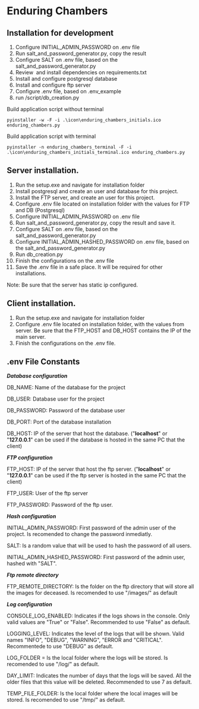 # Enduring Chambers

## Installation for development

1.  Configure INITIAL_ADMIN_PASSWORD on .env file
2.  Run salt_and_password_generator.py, copy the result
3.  Configure SALT on .env file, based on the salt_and_password_generator.py
4.  Review  and install dependencies on requirements.txt
5.  Install and configure postgresql database
6.  Install and configure ftp server
7.  Configure .env file, based on .env_example
8.  run /script/db_creation.py

Build application script without terminal

```
pyinstaller -w -F -i .\icon\enduring_chambers_initials.ico enduring_chambers.py
```

Build application script with terminal

```
pyinstaller -n enduring_chambers_terminal -F -i .\icon\enduring_chambers_initials_terminal.ico enduring_chambers.py
```

## Server installation.

1.  Run the setup.exe and navigate for installation folder
2.  Install postgresql and create an user and database for this project.
3.  Install the FTP server, and create an user for this project.
4.  Configure .env file located on installation folder with the values for FTP and DB (Postgresql)
5.  Configure INITIAL_ADMIN_PASSWORD on .env file
6.  Run salt_and_password_generator.py, copy the result and save it.
7.  Configure SALT on .env file, based on the salt_and_password_generator.py
8.  Configure INITIAL_ADMIN_HASHED_PASSWORD on .env file, based on the salt_and_password_generator.py
9.  Run db_creation.py
10. Finish the configurations on the .env file
11. Save the .env file in a safe place. It will be required for other installations.

Note: Be sure that the server has static ip configured.

## Client installation.

1.  Run the setup.exe and navigate for installation folder
2.  Configure .env file located on installation folder, with the values from server. Be sure that the FTP_HOST and DB_HOST contains the IP of the main server.
3.  Finish the configurations on the .env file.

## .env File Constants

_**Database configuration**_

DB_NAME: Name of the database for the project

DB_USER: Database user for the project

DB_PASSWORD: Password of the database user

DB_PORT: Port of the database installation

DB_HOST: IP of the server that host the database. ("**localhost**" or "**127.0.0.1**" can be used if the database is hosted in the same PC that the client)

_**FTP configuration**_

FTP_HOST: IP of the server that host the ftp server. ("**localhost**" or "**127.0.0.1**" can be used if the ftp server is hosted in the same PC that the client)

FTP_USER: User of the ftp server

FTP_PASSWORD: Password of the ftp user.

_**Hash configuration**_

INITIAL_ADMIN_PASSWORD: First password of the admin user of the project. Is recomended to change the password inmediatly.

SALT: Is a random value that will be used to hash the password of all users.

INITIAL_ADMIN_HASHED_PASSWORD: First password of the admin user, hashed with "SALT".

_**Ftp remote directory**_

FTP_REMOTE_DIRECTORY: Is the folder on the ftp directory that will store all the images for deceased. Is recomended to use "/images/" as default

_**Log configuration**_

CONSOLE_LOG_ENABLED: Indicates if the logs shows in the console. Only valid values are "True" or "False". Recommended to use "False" as default.

LOGGING_LEVEL: Indicates the level of the logs that will be shown. Valid names "INFO", "DEBUG", "WARNING", "ERROR and "CRITICAL". Recommentede to use "DEBUG" as default.

LOG_FOLDER = Is the local folder where the logs will be stored. Is recomended to use "/log/" as default.

DAY_LIMIT: Indicates the number of days that the logs will be saved. All the older files that this value will be deleted. Recommended to use 7 as default.

TEMP_FILE_FOLDER: Is the local folder where the local images will be stored. Is recomended to use "/tmp/" as default.
